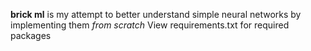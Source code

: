 **brick ml** is my attempt to better understand simple neural networks by implementing them *from scratch*
View requirements.txt for required packages